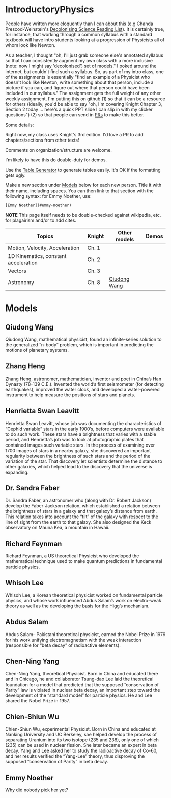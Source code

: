 # IntroductoryPhysics

People have written more eloquently than I can about this (e.g Chanda Prescod-Weinstein's 
[Decolonising Science Reading
List](https://medium.com/@chanda/decolonising-science-reading-list-339fb773d51f#.3yyou2as5)). It
is certainly true, for instance, that  working through a common
syllabus with a standard textbook will have intro students looking at
a progression of Physicists all of whom look like Newton.

As a teacher, I thought "oh, I'll just grab someone else's annotated
syllabus so that I can consistently augment my own class with a more
inclusive (note: now I might say 'decolonised') set of models." I
poked around the internet, but couldn't find such a syllabus. So, as
part of my intro class, one of the assignments is essentially "find an
example of a Physicist who doesn't look like Newton, write something
about that person, include a picture if you can, and figure out where
that person could have been included in our syllabus." The assignment
gets the full weight of any other weekly assignment. I'm putting this
on github (1) so that it can be a resource for others (ideally, you'd
be able to say "oh, I'm covering Knight Chapter 3, Section 2 today
... here's a quick PPT slide I can slip in with my clicker questions")
(2) so that people can send in
[PRs](https://help.github.com/articles/about-pull-requests/) to make
this better.

Some details:

Right now, my class uses Knight's 3rd edition. I'd love a PR to add chapters/sections from other texts!

Comments on organization/structure are welcome.

I'm likely to have this do double-duty for demos.

Use the [Table Generator](http://www.tablesgenerator.com/markdown_tables) to generate tables easily. It's OK if the formatting gets ugly.

Make a new section under [Models](#models) below for each new person. Title it with their name, including spaces. You can then link to that section with the following syntax: for Emmy Noether, use:

    [Emmy Noether](#emmy-noether)

**NOTE** This page itself needs to be double-checked against
  wikipedia, etc. for plagairism and/or to add cites.


| Topics                               | Knight | Other models                  | Demos |
|--------------------------------------|--------|-------------------------------|-------|
| Motion, Velocity, Acceleration       | Ch. 1  |                               |       |
| 1D Kinematics, constant acceleration | Ch. 2  |                               |       |
| Vectors                              | Ch. 3  |                               |       |
| Astronomy                            | Ch. 8  | [Qiudong Wang](#qiudong-wang) |       |

# Models

## Qiudong Wang
Qiudong Wang, mathematical physicist, found an infinite-series solution to the generalized “n-body” problem, which is important in predicting the motions of planetary systems.

## Zhang Heng
Zhang Heng, astronomer, mathematician, inventor and poet in China’s Han Dynasty (78-139 C.E.).  Invented the world’s first seismometer (for detecting earthquakes), improved the water clock, and developed a water-powered instrument to help measure the positions of stars and planets.

## Henrietta Swan Leavitt
Henrietta Swan Leavitt, whose job was documenting the characteristics of “Cephid variable” stars in the early 1900’s, before computers were available to do such work.  These stars have a brightness that varies with a stable period, and Henrietta’s job was to look at photographic plates that contained images such variable stars. In the process of examining over 1700 images of stars in a nearby galaxy, she discovered an important regularity between the brightness of such stars and the period of the variation of the star.  That discovery let scientists determine the distance to other galaxies, which helped lead to the discovery that the universe is expanding.

## Dr. Sandra Faber
Dr. Sandra Faber, an astronomer who (along with Dr. Robert Jackson) develop the Faber-Jackson relation, which established a relation between the brightness of stars in a galaxy and that galaxy’s distance from earth.  This relation takes into account the “tilt” of the galaxy with respect to the line of sight from the earth to that galaxy.  She also designed the Keck observatory on Mauna Kea, a mountain in Hawaii.

## Richard Feynman
Richard Feynman, a US theoretical Physicist who developed the mathematical technique used to make quantum predictions in fundamental particle physics.  

## Whisoh Lee
Whisoh Lee, a Korean theoretical physicist worked on fundamental particle physics, and whose work influenced Abdus Salam’s work on electro-weak theory as well as the developing the basis for the Higg’s mechanism.

## Abdus Salam
Abdus Salam– Pakistani theoretical physicist, earned the Nobel Prize in 1979 for his work unifying electromagnetism with the weak interaction (responsible for “beta decay” of radioactive elements).

## Chen-Ning Yang
Chen-Ning Yang, theoretical Physicist.  Born in China and educated there and in Chicago, he and collaborator Tsung-dao Lee laid the theoretical foundation for a model that predicted that the supposed “conservation of Parity” law is violated in nuclear beta decay, an important step toward the development of the “standard model” for particle physics.  He and Lee shared the Nobel Prize in 1957.

## Chien-Shiun Wu
Chien-Shiun Wu, experimental Physicist.  Born in China and educated at Nanking University and UC Berkeley, she helped develop the process of separating Uranium into its two isotope (235 and 238), only one of which (235) can be used in nuclear fission.  She later became an expert in beta decay.  Yang and Lee asked her to study the radioactive decay of Co-60, and her results verified the “Yang-Lee” theory,  thus disproving the supposed “conservation of Parity” in beta decay.  

## Emmy Noether
Why did nobody pick her yet?
